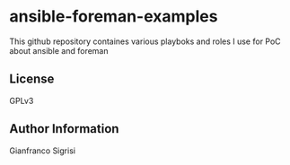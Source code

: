 ansible-foreman-examples
======

This github repository containes various playboks and roles I use for PoC about ansible and foreman

License
-------

GPLv3

Author Information
------------------

Gianfranco Sigrisi
